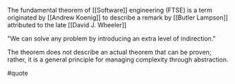 The fundamental theorem of [[Software]] engineering (FTSE) is a term originated by [[Andrew Koenig]] to describe a remark by [[Butler Lampson]] attributed to the late [[David J. Wheeler]]

"We can solve any problem by introducing an extra level of indirection."

The theorem does not describe an actual theorem that can be proven; rather, it is a general principle for managing complexity through abstraction.

#quote